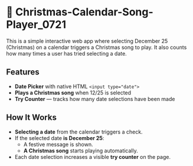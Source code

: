 # 🎄 Christmas-Calendar-Song-Player_0721
This is a simple interactive web app where selecting December 25 (Christmas) on a calendar triggers a Christmas song to play. It also counts how many times a user has tried selecting a date.


## Features
- **Date Picker** with native HTML `<input type="date">`
- **Plays a Christmas song** when 12/25 is selected
- **Try Counter** — tracks how many date selections have been made


## How It Works
- **Selecting a date** from the calendar triggers a check.
- If the selected date **is December 25**:
  - A festive message is shown.
  - **A Christmas song** starts playing automatically.
- Each date selection increases a visible **try counter** on the page.
